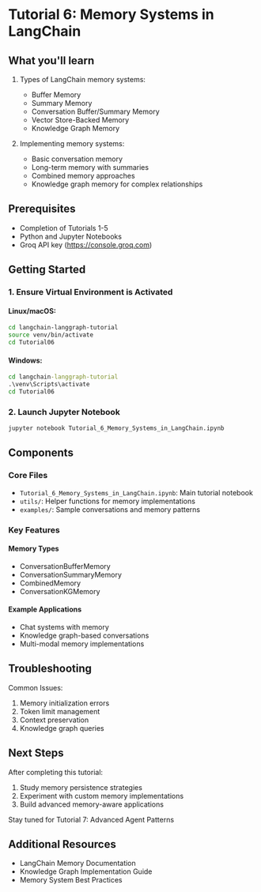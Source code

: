 # Tutorial 6: Memory Systems in LangChain

## What you'll learn

1. Types of LangChain memory systems:
   - Buffer Memory
   - Summary Memory
   - Conversation Buffer/Summary Memory
   - Vector Store-Backed Memory
   - Knowledge Graph Memory

2. Implementing memory systems:
   - Basic conversation memory
   - Long-term memory with summaries
   - Combined memory approaches
   - Knowledge graph memory for complex relationships

## Prerequisites

- Completion of Tutorials 1-5
- Python and Jupyter Notebooks
- Groq API key (https://console.groq.com)

## Getting Started

### 1. Ensure Virtual Environment is Activated

#### Linux/macOS:
```bash
cd langchain-langgraph-tutorial
source venv/bin/activate
cd Tutorial06
```

#### Windows:
```cmd
cd langchain-langgraph-tutorial
.\venv\Scripts\activate
cd Tutorial06
```

### 2. Launch Jupyter Notebook
```bash
jupyter notebook Tutorial_6_Memory_Systems_in_LangChain.ipynb
```

## Components

### Core Files
- `Tutorial_6_Memory_Systems_in_LangChain.ipynb`: Main tutorial notebook
- `utils/`: Helper functions for memory implementations
- `examples/`: Sample conversations and memory patterns

### Key Features

#### Memory Types
- ConversationBufferMemory
- ConversationSummaryMemory
- CombinedMemory
- ConversationKGMemory

#### Example Applications
- Chat systems with memory
- Knowledge graph-based conversations
- Multi-modal memory implementations

## Troubleshooting

Common Issues:
1. Memory initialization errors
2. Token limit management
3. Context preservation
4. Knowledge graph queries

## Next Steps

After completing this tutorial:
1. Study memory persistence strategies
2. Experiment with custom memory implementations
3. Build advanced memory-aware applications

Stay tuned for Tutorial 7: Advanced Agent Patterns

## Additional Resources

- LangChain Memory Documentation
- Knowledge Graph Implementation Guide
- Memory System Best Practices